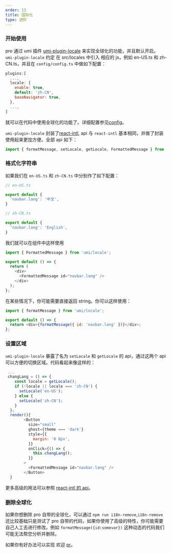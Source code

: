 ```yaml
---
order: 13
title: 国际化
type: 进阶
---
```


### 开始使用

pro 通过 umi 插件 [umi-plugin-locale](https://github.com/umijs/umi-plugin-locale) 来实现全球化的功能，并且默认开启。 `umi-plugin-locale` 约定 在 src/locales 中引入 相应的 js，例如 en-US.ts 和 zh-CN.ts，并且在 `config/config.ts` 中做如下配置：

```js
plugins:[
  ...,
  locale: {
    enable: true,
    default: 'zh-CN',
    baseNavigator: true,
  },
  ...,
]
```

就可以在代码中使用全球化的功能了。详细配置参见[config](https://github.com/umijs/umi-plugin-locale#usage)。

`umi-plugin-locale` 封装了[react-intl](https://github.com/yahoo/react-intl), api 与 `react-intl` 基本相同，并做了封装使用起来更加方便。全部 api 如下：

```js
import { formatMessage, setLocale, getLocale, FormattedMessage } from 'umi/locale';
```

### 格式化字符串

如果我们在 `en-US.ts` 和 `zh-CN.ts` 中分别作了如下配置：

```js
// en-US.ts

export default {
  'navbar.lang': '中文',
}

// zh-CN.ts

export default {
  'navbar.lang': 'English',
}

```

我们就可以在组件中这样使用

```js
import { FormattedMessage } from 'umi/locale';

export default () => {
  return (
    <div>
      <FormattedMessage id="navbar.lang" />
    </div>
  );
};
```

在某些情况下，你可能需要直接返回 string。你可以这样使用：

```js
import { formatMessage } from 'umi/locale';

export default () => {
  return <div>{formatMessage({ id: 'navbar.lang' })}</div>;
};
```

### 设置区域

`umi-plugin-locale` 暴露了名为 `setLocale` 和 `getLocale` 的 api，通过这两个 api 可以方便的切换区域。代码看起来像这样的：

```js
 ...
 changLang = () => {
    const locale = getLocale();
    if (!locale || locale === 'zh-CN') {
      setLocale('en-US');
    } else {
      setLocale('zh-CN');
    }
  };
  render(){
        <Button
          size="small"
          ghost={theme === 'dark'}
          style={{
            margin: '0 8px',
          }}
          onClick={() => {
            this.changLang();
          }}
        >
          <FormattedMessage id="navbar.lang" />
        </Button>
  }

```

更多高级的用法可以参照 [react-intl 的 api](https://github.com/yahoo/react-intl/wiki#getting-started)。

### 删除全球化

如果你想删除 pro 自带的全球化，可以通过 `npm run i18n-remove`,`i18n-remove`还比较基础只是测试了 pro 自带的代码，如果你使用了高级的特性，你可能需要自己人工去进行修改。例如 `formatMessage({id:somevar})` 这种动态的代码我们可能无法帮您分析并删除。

如果你有好办法可以实现 欢迎 [pr](https://github.com/ant-design/ant-design-pro-cli)。
